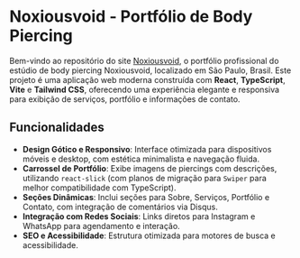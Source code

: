 # Noxiousvoid - Portfólio de Body Piercing

Bem-vindo ao repositório do site [Noxiousvoid](https://noxiousvoid.onrender.com/), o portfólio profissional do estúdio de body piercing Noxiousvoid, localizado em São Paulo, Brasil. Este projeto é uma aplicação web moderna construída com **React**, **TypeScript**, **Vite** e **Tailwind CSS**, oferecendo uma experiência elegante e responsiva para exibição de serviços, portfólio e informações de contato.

## Funcionalidades

- **Design Gótico e Responsivo**: Interface otimizada para dispositivos móveis e desktop, com estética minimalista e navegação fluida.
- **Carrossel de Portfólio**: Exibe imagens de piercings com descrições, utilizando `react-slick` (com planos de migração para `Swiper` para melhor compatibilidade com TypeScript).
- **Seções Dinâmicas**: Inclui seções para Sobre, Serviços, Portfólio e Contato, com integração de comentários via Disqus.
- **Integração com Redes Sociais**: Links diretos para Instagram e WhatsApp para agendamento e interação.
- **SEO e Acessibilidade**: Estrutura otimizada para motores de busca e acessibilidade.


